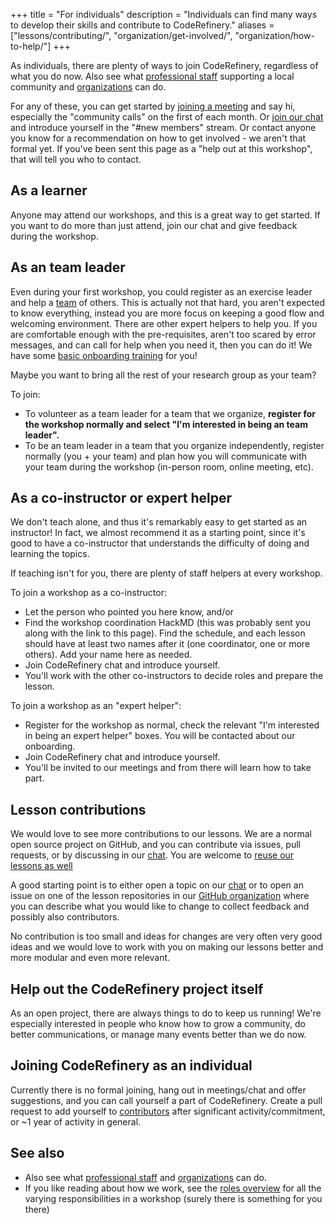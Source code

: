+++
title = "For individuals"
description = "Individuals can find many ways to develop their skills and contribute to CodeRefinery."
aliases = ["lessons/contributing/", "organization/get-involved/", "organization/how-to-help/"]
+++

As individuals, there are plenty of ways to join CodeRefinery,
regardless of what you do now.  Also see what [professional
staff](@/join/staff.md) supporting a local community and
[organizations](@/join/organizations.md) can do.

For any of these, you can get started by [joining a
meeting](@/join/meetings.md) and say hi, especially the "community
calls" on the first of each month.  Or [join our
chat](https://coderefinery.github.io/manuals/chat/) and introduce
yourself in the "#new members" stream.  Or contact anyone you know for
a recommendation on how to get involved - we aren't that formal yet.
If you've been sent this page as a "help out at this workshop", that
will tell you who to contact.


## As a learner

Anyone may attend our workshops, and this is a great way to get
started.  If you want to do more than just attend, join our chat and
give feedback during the workshop.


## As an team leader

Even during your first workshop, you could register as an exercise
leader and help a
[team](@/workshops/teaching-style.md#teams) of others.  This is actually not
that hard, you aren't expected to know everything, instead you are more
focus on keeping a good flow and welcoming environment.  There are
other expert helpers to help you.  If you are comfortable enough with
the pre-requisites, aren't too scared by error messages, and can
call for help when you need it, then you can do
it!  We have some [basic onboarding
training](https://coderefinery.github.io/manuals/team-leaders/)
for you!

Maybe you want to bring all the rest of your research group as your
team?

To join:
* To volunteer as a team leader for a team that we organize,
  **register for the workshop normally and select "I'm interested in
  being an team leader".**
* To be an team leader in a team that you organize independently,
  register normally (you + your team) and plan how you will
  communicate with your team during the workshop (in-person room,
  online meeting, etc).


## As a co-instructor or expert helper

We don't teach alone, and thus it's remarkably easy to get started as
an instructor!  In fact, we almost recommend it as a starting point,
since it's good to have a co-instructor that understands the difficulty
of doing and learning the topics.

If teaching isn't for you, there are plenty of staff helpers at every
workshop.

To join a workshop as a co-instructor:
* Let the person who pointed you here know, and/or
* Find the workshop coordination HackMD (this was probably sent you
  along with the link to this page).  Find the schedule, and each
  lesson should have at least two names after it (one coordinator, one
  or more others).  Add your name here as needed.
* Join CodeRefinery chat and introduce yourself.
* You'll work with the other co-instructors to decide roles and
  prepare the lesson.

To join a workshop as an "expert helper":
* Register for the workshop as normal, check the relevant "I'm
  interested in being an expert helper" boxes.  You will be contacted
  about our onboarding.
* Join CodeRefinery chat and introduce yourself.
* You'll be invited to our meetings and from there will learn how to
  take part.


## Lesson contributions

We would love to see more contributions to our lessons. We are a normal open
source project on GitHub, and you can contribute via issues, pull requests, or
by discussing in our [chat](https://coderefinery.zulipchat.com/).  You
are welcome to [reuse our lessons as well](@/lessons/reusing.md)

A good starting point is to either open a topic on our
[chat](https://coderefinery.zulipchat.com/) or to open an issue on one of the
lesson repositories in our [GitHub
organization](https://github.com/coderefinery) where you can describe what you
would like to change to collect feedback and possibly also contributors.

No contribution is too small and ideas for changes are very often very good
ideas and we would love to work with you on making our lessons better and more
modular and even more relevant.


## Help out the CodeRefinery project itself

As an open project, there are always things to do to keep us running!
We're especially interested in people who know how to grow a
community, do better communications, or manage many events better than
we do now.


## Joining CodeRefinery as an individual

Currently there is no formal joining, hang out in meetings/chat and
offer suggestions, and you can call yourself a part of CodeRefinery.
Create a pull request to add yourself to
[contributors](@/about/contributors.md) after significant
activity/commitment, or ~1 year of activity in general.


## See also

* Also see what [professional staff](@/join/staff.md) and
  [organizations](@/join/organizations.md) can do.
* If you like reading about how we work, see the [roles
  overview](https://coderefinery.github.io/manuals/roles-overview/)
  for all the varying responsibilities in a workshop (surely there is
  something for you there)
